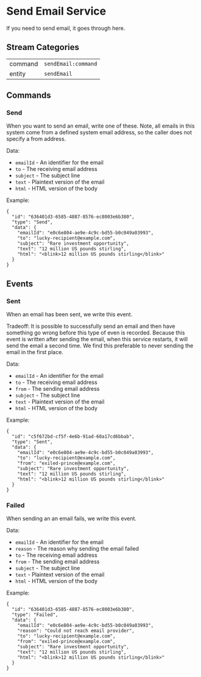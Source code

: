 # Send Email Service

If you need to send email, it goes through here.

## Stream Categories

|         |                     |
| ------- | ------------------- |
| command | `sendEmail:command` |
| entity  | `sendEmail`         |

## Commands

### Send

When you want to send an email, write one of these. Note, all emails in this system come from a defined system email address, so the caller does not specify a from address.

Data:

- `emailId` - An identifier for the email
- `to` - The receiving email address
- `subject` - The subject line
- `text` - Plaintext version of the email
- `html` - HTML version of the body

Example:

```
{
  "id": "636401d3-6585-4887-8576-ec8003e6b380",
  "type": "Send",
  "data": {
    "emailId": "e0c6e804-ae9e-4c9c-bd55-b0c049a03993",
    "to": "lucky-recipient@example.com",
    "subject": "Rare investment opportunity",
    "text": "12 million US pounds stirling",
    "html": "<blink>12 million US pounds stirling</blink>"
  }
}
```

## Events

### Sent

When an email has been sent, we write this event.

Tradeoff: It is possible to successfully send an email and then have something go wrong before this type of even is recorded. Because this event is written after sending the email, when this service restarts, it will send the email a second time. We find this preferable to never sending the email in the first place.

Data:

- `emailId` - An identifier for the email
- `to` - The receiving email address
- `from` - The sending email address
- `subject` - The subject line
- `text` - Plaintext version of the email
- `html` - HTML version of the body

Example:

```
{
  "id": "c5f672bd-cf5f-4e6b-91ad-60a17cd6bbab",
  "type": "Sent",
  "data": {
    "emailId": "e0c6e804-ae9e-4c9c-bd55-b0c049a03993",
    "to": "lucky-recipient@example.com",
    "from": "exiled-prince@example.com",
    "subject": "Rare investment opportunity",
    "text": "12 million US pounds stirling",
    "html": "<blink>12 million US pounds stirling</blink>"
  }
}
```

### Failed

When sending an an email fails, we write this event.

Data:

- `emailId` - An identifier for the email
- `reason` - The reason why sending the email failed
- `to` - The receiving email address
- `from` - The sending email address
- `subject` - The subject line
- `text` - Plaintext version of the email
- `html` - HTML version of the body

Example:

```
{
  "id": "636401d3-6585-4887-8576-ec8003e6b380",
  "type": "Failed",
  "data": {
    "emailId": "e0c6e804-ae9e-4c9c-bd55-b0c049a03993",
    "reason": "Could not reach email provider",
    "to": "lucky-recipient@example.com",
    "from": "exiled-prince@example.com",
    "subject": "Rare investment opportunity",
    "text": "12 million US pounds stirling",
    "html": "<blink>12 million US pounds stirling</blink>"
  }
}
```
